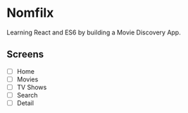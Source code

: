 # Nomfilx
Learning React and ES6 by building a Movie Discovery App.

## Screens
- [ ] Home
- [ ] Movies
- [ ] TV Shows
- [ ] Search
- [ ] Detail